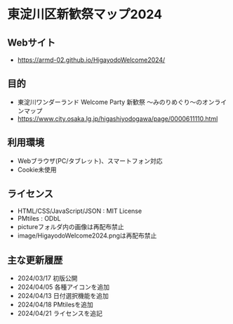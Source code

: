 # 東淀川区新歓祭マップ2024

## Webサイト
* https://armd-02.github.io/HigayodoWelcome2024/

## 目的
* 東淀川ワンダーランド Welcome Party 新歓祭 ～みのりめぐり～のオンラインマップ
* https://www.city.osaka.lg.jp/higashiyodogawa/page/0000611110.html

## 利用環境
* Webブラウザ(PC/タブレット)、スマートフォン対応
* Cookie未使用

## ライセンス
* HTML/CSS/JavaScript/JSON : MIT License
* PMtiles : ODbL
* pictureフォルダ内の画像は再配布禁止
* image/HigayodoWelcome2024.pngは再配布禁止

## 主な更新履歴
* 2024/03/17 初版公開
* 2024/04/05 各種アイコンを追加
* 2024/04/13 日付選択機能を追加
* 2024/04/18 PMtilesを追加
* 2024/04/21 ライセンスを追記
